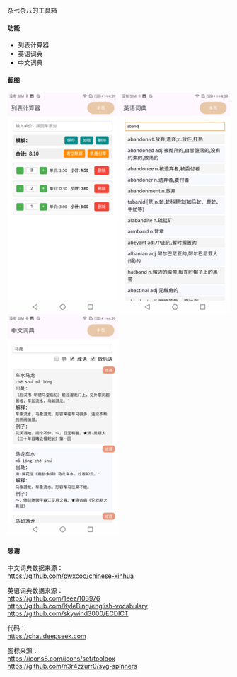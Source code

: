 杂七杂八的工具箱

#### 功能
 * 列表计算器
 * 英语词典
 * 中文词典

#### 截图
<img src="./docs/imgs/calc.png" alt="screenshot.png" width="250"/> <img src="./docs/imgs/dict-en.png" alt="screenshot.png" width="250"/> <img src="./docs/imgs/dict-cn.png" alt="screenshot.png" width="250"/>

#### 感谢
中文词典数据来源：  
https://github.com/pwxcoo/chinese-xinhua  

英语词典数据来源：  
https://github.com/1eez/103976  
https://github.com/KyleBing/english-vocabulary  
https://github.com/skywind3000/ECDICT  

代码：  
https://chat.deepseek.com  

图标来源：  
https://icons8.com/icons/set/toolbox  
https://github.com/n3r4zzurr0/svg-spinners  

